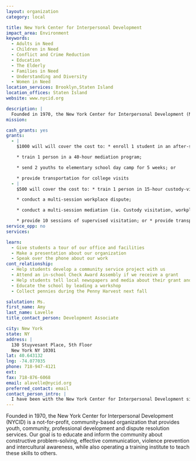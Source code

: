 ```yaml
---
layout: organization
category: local

title: New York Center for Interpersonal Development
impact_area: Environment
keywords: 
  - Adults in Need
  - Children in Need
  - Conflict and Crime Reduction
  - Education
  - The Elderly
  - Families in Need
  - Understanding and Diversity
  - Women in Need
location_services: Brooklyn,Staten Island
location_offices: Staten Island
website: www.nycid.org

description: |
  Founded in 1970, the New York Center for Interpersonal Development (NYCID) is a not-for-profit, community-based organization that provides youth, community, professional development and dispute resolution services.  Our goal is to educate and inform the community about constructive problem-solving, effective communication, violence prevention and intercultural awareness, while also operating a training institute to teach these skills to others.
mission: 

cash_grants: yes
grants: 
  - |
    $1000 will will cover the cost to: * enroll 1 student in an after-school program;

    * train 1 person in a 40-hour mediation program;

    * send 2 youths to elementary school day camp for 5 weeks; or

    * provide transportation for college visits
  - |
    $500 will cover the cost to: * train 1 person in 15-hour custody-visitation training or parent-teen mediation;

    * conduct a multi-session workplace dispute;

    * conduct a multi-session mediation (ie. Custody visitation, workplace dispute, elder mediation;

    * provide 10 sessions of supervised visitation; or * provide transportation for local trips, college visits
service_opp: no
services: 

learn: 
  - Give students a tour of our office and facilities
  - Make a presentation about our organization
  - Speak over the phone about our work
cont_relationship: 
  - Help students develop a community service project with us
  - Attend an in-school Check Award Assembly if we receive a grant
  - Help students tell local newspapers and media about their grant and/or project with us
  - Educate the school by leading a workshop
  - Collect pennies during the Penny Harvest next fall

salutation: Ms.
first_name: Amy
last_name: Lavelle
title_contact_person: Development Associate

city: New York
state: NY
address: |
  130 Stuyvesant Place, 5th Floor  
  New York NY 10301
lat: 40.643132
lng: -74.077035
phone: 718-947-4121
ext: 
fax: 718-876-6068
email: alavelle@nycid.org
preferred_contact: email
contact_person_intro: |
  I have been with the New York Center for Interpersonal Development since February 2010.  I am the Development Associate, which means I have to find ways to raise money so we can continue and expand our great programs.  My experience with the Penny Harvest was with my stepson's school - he was part of the group that decided where to donate the money raised at his school.
---
```

Founded in 1970, the New York Center for Interpersonal Development (NYCID) is a not-for-profit, community-based organization that provides youth, community, professional development and dispute resolution services.  Our goal is to educate and inform the community about constructive problem-solving, effective communication, violence prevention and intercultural awareness, while also operating a training institute to teach these skills to others.